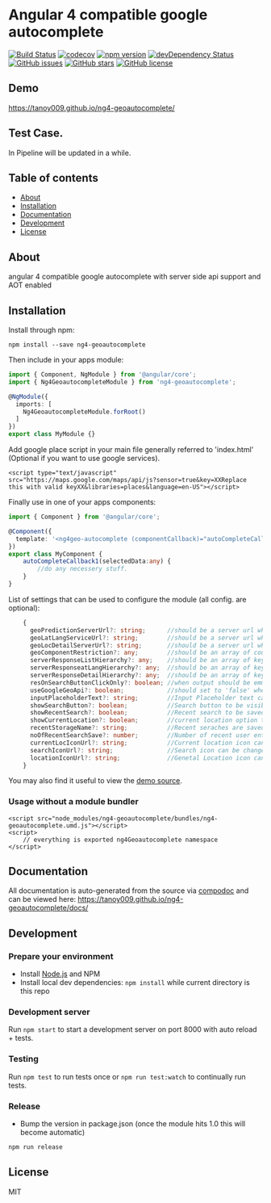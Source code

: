 # Angular 4 compatible google autocomplete
[![Build Status](https://travis-ci.org/tanoy009/ng4-geoautocomplete.svg?branch=master)](https://travis-ci.org/tanoy009/ng4-geoautocomplete)
[![codecov](https://codecov.io/gh/tanoy009/ng4-geoautocomplete/branch/master/graph/badge.svg)](https://codecov.io/gh/tanoy009/ng4-geoautocomplete)
[![npm version](https://badge.fury.io/js/ng4-geoautocomplete.svg)](http://badge.fury.io/js/ng4-geoautocomplete)
[![devDependency Status](https://david-dm.org/tanoy009/ng4-geoautocomplete/dev-status.svg)](https://david-dm.org/tanoy009/ng4-geoautocomplete?type=dev)
[![GitHub issues](https://img.shields.io/github/issues/tanoy009/ng4-geoautocomplete.svg)](https://github.com/tanoy009/ng4-geoautocomplete/issues)
[![GitHub stars](https://img.shields.io/github/stars/tanoy009/ng4-geoautocomplete.svg)](https://github.com/tanoy009/ng4-geoautocomplete/stargazers)
[![GitHub license](https://img.shields.io/badge/license-MIT-blue.svg)](https://raw.githubusercontent.com/tanoy009/ng4-geoautocomplete/master/LICENSE)

## Demo
https://tanoy009.github.io/ng4-geoautocomplete/

## Test Case.
In Pipeline will be updated in a while.

## Table of contents

- [About](#about)
- [Installation](#installation)
- [Documentation](#documentation)
- [Development](#development)
- [License](#license)

## About

angular 4 compatible google autocomplete with server side api support and AOT enabled

## Installation

Install through npm:
```
npm install --save ng4-geoautocomplete
```

Then include in your apps module:

```typescript
import { Component, NgModule } from '@angular/core';
import { Ng4GeoautocompleteModule } from 'ng4-geoautocomplete';

@NgModule({
  imports: [
    Ng4GeoautocompleteModule.forRoot()
  ]
})
export class MyModule {}
```
Add google place script in your main file generally referred to 'index.html' (Optional if you want to use google services).

```
<script type="text/javascript" src="https://maps.google.com/maps/api/js?sensor=true&key=XXReplace this with valid keyXX&libraries=places&language=en-US"></script>
```

Finally use in one of your apps components:
```typescript
import { Component } from '@angular/core';

@Component({
  template: '<ng4geo-autocomplete (componentCallback)="autoCompleteCallback1($event)"></ng4geo-autocomplete>'
})
export class MyComponent {
	autoCompleteCallback1(selectedData:any) {
		//do any necessery stuff.
	}
}
```

List of settings that can be used to configure the module (all config. are optional):
```typescript
	{
	  geoPredictionServerUrl?: string;      //should be a server url which returns list of places upon input query (GET request)
	  geoLatLangServiceUrl?: string;        //should be a server url which returns place object upon lat and lon. (GET request)
	  geoLocDetailServerUrl?: string;       //should be a server url which returns place details upon placeID received by 'geoPredictionServerUrl' (GET request)
	  geoComponentRestriction?: any;        //should be an array of country code where search should be restricted like ['in', 'us', 'pr', 'vi', 'gu', 'mp'] *(Default: 'no restriction')*
	  serverResponseListHierarchy?: any;    //should be an array of key from where 'geoPredictionServer' data should be extracted. (see Example.)
	  serverResponseatLangHierarchy?: any;  //should be an array of key from where 'geoLatLangService' data should be extracted. (see Example.)
	  serverResponseDetailHierarchy?: any;  //should be an array of key from where 'geoLocDetailSerice' data should be extracted. (see Example.)
	  resOnSearchButtonClickOnly?: boolean; //when output should be emmited when search button clicked only.
	  useGoogleGeoApi?: boolean;            //should set to 'false' when server urls to be used instade of google api. *(Default: true)*
	  inputPlaceholderText?: string;        //Input Placeholder text can be changed *(Default: 'Enter Area Name')*
	  showSearchButton?: boolean;           //Search button to be visible or not. *(Default: true)*
	  showRecentSearch?: boolean;           //Recent search to be saved & shown to user or not. *(Default: true)*
	  showCurrentLocation?: boolean;        //current location option to be visible or not. *(Default: true)*
	  recentStorageName?: string;           //Recent seraches are saved in browser localsorage. The key value which is used by the module to save can be changed. *(Default: 'recentSearches')*
	  noOfRecentSearchSave?: number;        //Number of recent user entry to be saved . *(Default: 5)*
	  currentLocIconUrl?: string;           //Current location icon can be changed *(Should be an image url or svg url)*
	  searchIconUrl?: string;               //Search icon can be changed *(Should be an image url or svg url)*
	  locationIconUrl?: string;             //Genetal Location icon can be changed *(Should be an image or svg url)*
	}
```

You may also find it useful to view the [demo source](https://github.com/tanoy009/ng4-geoautocomplete/blob/master/demo/demo.component.ts).

### Usage without a module bundler
```
<script src="node_modules/ng4-geoautocomplete/bundles/ng4-geoautocomplete.umd.js"></script>
<script>
    // everything is exported ng4Geoautocomplete namespace
</script>
```

## Documentation
All documentation is auto-generated from the source via [compodoc](https://compodoc.github.io/compodoc/) and can be viewed here:
https://tanoy009.github.io/ng4-geoautocomplete/docs/

## Development

### Prepare your environment
* Install [Node.js](http://nodejs.org/) and NPM
* Install local dev dependencies: `npm install` while current directory is this repo

### Development server
Run `npm start` to start a development server on port 8000 with auto reload + tests.

### Testing
Run `npm test` to run tests once or `npm run test:watch` to continually run tests.

### Release
* Bump the version in package.json (once the module hits 1.0 this will become automatic)
```bash
npm run release
```

## License

MIT
